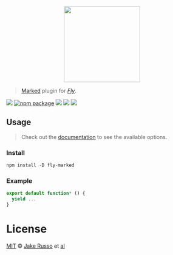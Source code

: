 <div align="center">
  <a href="http://github.com/flyjs/fly">
    <img width=200px  src="https://cloud.githubusercontent.com/assets/8317250/8733685/0be81080-2c40-11e5-98d2-c634f076ccd7.png">
  </a>
</div>

> [Marked](https://github.com/MadcapJake/fly-marked) plugin for _[Fly][fly]_.

[![][fly-badge]][fly]
[![npm package][npm-ver-link]][releases]
[![][dl-badge]][npm-pkg-link]
[![][travis-badge]][travis-link]
[![][mit-badge]][mit]

## Usage
> Check out the [documentation](https://github.com/chjj/marked#options-1) to see the available options.

### Install

```a
npm install -D fly-marked
```

### Example

```js
export default function* () {
  yield ...
}
```

# License

[MIT][mit] © [Jake Russo][author] et [al][contributors]


[mit]:          http://opensource.org/licenses/MIT
[author]:       http://github.com/MadcapJake
[contributors]: https://github.com/MadcapJake/fly-marked/graphs/contributors
[releases]:     https://github.com/MadcapJake/fly-marked/releases
[fly]:          https://www.github.com/flyjs/fly
[fly-badge]:    https://img.shields.io/badge/fly-JS-05B3E1.svg?style=flat-square
[mit-badge]:    https://img.shields.io/badge/license-MIT-444444.svg?style=flat-square
[npm-pkg-link]: https://www.npmjs.org/package/fly-marked
[npm-ver-link]: https://img.shields.io/npm/v/fly-marked.svg?style=flat-square
[dl-badge]:     http://img.shields.io/npm/dm/fly-marked.svg?style=flat-square
[travis-link]:  https://travis-ci.org/MadcapJake/fly-marked
[travis-badge]: http://img.shields.io/travis/MadcapJake/fly-marked.svg?style=flat-square
